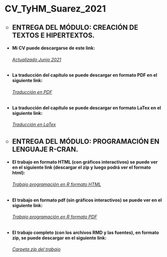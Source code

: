 # CV_TyHM_Suarez_2021
<ul>
<H2><li type="circle">ENTREGA DEL MÓDULO: CREACIÓN DE TEXTOS E HIPERTEXTOS.</li></H2>
    <p>
    <H4><li type="disc">Mi CV puede descargarse de este link:</li></H4>
    <p>
    <H6><a href="https://github.com/Lautaro1418/CV_TyHM_Suarez_2021/blob/e4b7ed1bccb2c0796ae0c80af5ae511cb8f3574c/CV%20Suarez.zip"> Actualizado Junio 2021 </a></H6>
    <p>
    <H4><li type="disc">La traducción del capítulo se puede descargar en formato PDF en el siguiente link:</li></H4>
    <p>
    <H6><a href="https://github.com/Lautaro1418/CV_TyHM_Suarez_2021/blob/051208995edb3cd83a7fefa9c53a72ff336773c7/Traduccion.pdf"> Traducción en PDF </a></H6> 
    <p>
    <H4><li type="disc">La traducción del capítulo se puede descargar en formato LaTex en el siguiente link:</li></H4>
    <p>
    <H6><a href="https://github.com/Lautaro1418/CV_TyHM_Suarez_2021/blob/051208995edb3cd83a7fefa9c53a72ff336773c7/Traducci%C3%B3n.zip"> Traducción en LaTex </a></H6>
    <p>

<H2><li type="circle">ENTREGA DEL MÓDULO: PROGRAMACIÓN EN LENGUAJE R-CRAN.</li></H2>
    <p>
    <H4><li type="disc">El trabajo en formato HTML (con gráficos interactivos) se puede ver en el siguiente link (descargar el zip y luego podrá ver el formato html):</li></H4>
    <p>
    <H6><a href="https://github.com/Lautaro1418/CV_TyHM_Suarez_2021/blob/089d82a7bd9f70ebe0d91d669ec651818b76d586/Programacion-en-R-html.zip"> Trabajo programación en R formato HTML </a></H6>
    <p>
    <H4><li type="disc">El trabajo en formato pdf (sin gráficos interactivos) se puede ver en el siguiente link:</li></H4>
    <p>
    <H6><a href="https://github.com/Lautaro1418/CV_TyHM_Suarez_2021/blob/5fc35fdbd22c660fcab125901e5ca3d2541e3a57/Programacion-en-R-pdf.pdf"> Trabajo programación en R formato PDF </a></H6>
    <p>
    <H4><li type="disc">El trabajo completo (con los archivos RMD y las fuentes), en formato zip, se puede descargar en el siguiente link:</li></H4>
    <p>
    <H6><a href="https://github.com/Lautaro1418/CV_TyHM_Suarez_2021/blob/5fc35fdbd22c660fcab125901e5ca3d2541e3a57/Programacion%20en%20R.zip"> Carpeta zip del trabajo </a></H6>
<ul>
